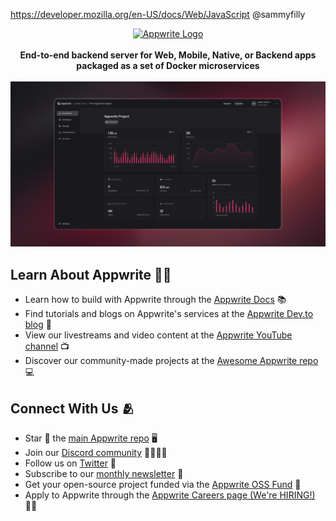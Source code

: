 https://developer.mozilla.org/en-US/docs/Web/JavaScript
@sammyfilly
<br />
<p align="center">
    <a href="https://appwrite.io" target="_blank"><img width="260" height="39" src="https://appwrite.io/images/appwrite.svg" alt="Appwrite Logo"></a>
    <br />
    <br />
    <b>End-to-end backend server for Web, Mobile, Native, or Backend apps packaged as a set of Docker microservices</b>
    <br />
    <br />
    <a href="https://github.com/appwrite/appwrite"><img width="800" height=auto src="https://raw.githubusercontent.com/appwrite/appwrite/master/public/images/github.png" alt="Visit the Appwrite repo"></a>
</p>

<h2>Learn About Appwrite 🧑‍🎓</h2>

<ul>
    <li>Learn how to build with Appwrite through the <a href="https://appwrite.io/docs">Appwrite Docs</a> 📚 </li>
    <li>Find tutorials and blogs on Appwrite's services at the <a href="https://dev.to/appwrite">Appwrite Dev.to blog</a> 📝</li>
    <li>View our livestreams and video content at the <a href="https://youtube.com/c/Appwrite">Appwrite YouTube channel</a> 📺</li>
    <li>Discover our community-made projects at the <a href="https://github.com/appwrite/awesome-appwrite">Awesome Appwrite repo</a> 💻</li>
</ul>

<h2>Connect With Us 🫂</h2>
<ul>
    <li>Star 🌟 the <a href="https://github.com/appwrite/appwrite/stargazers">main Appwrite repo</a> 🖥️</li>
    <li>Join our <a href="https://appwrite.io/discord?r=orgrepo">Discord community</a> 👨‍👩‍👧‍👦</li>
    <li>Follow us on <a href="https://twitter.com/appwrite">Twitter</a> 🐤</li>
    <li>Subscribe to our <a href="http://digests.appwrite.io">monthly newsletter</a> 📰</li>
    <li>Get your open-source project funded via the <a href="https://appwrite.io/oss-fund">Appwrite OSS Fund</a> 💸</li>
    <li>Apply to Appwrite through the <a href="https://appwrite.io/company/careers">Appwrite Careers page (We're HIRING!)</a> 🧑‍💻</li>
</ul>
